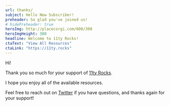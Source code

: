 ```yaml
---
url: thanks/
subject: Hello New Subscriber!
preheader: So glad you've joined us!
# hidePreheader: true
heroImg: http://placecorgi.com/600/300
heroImgHeight: 300
headline: Welcome to 11ty Rocks!
ctaText: "View All Resources"
ctaLink: "https://11ty.rocks"
---
```


Hi!

Thank you so much for your support of [11ty Rocks](https://11ty.rocks).

I hope you enjoy all of the available resources.

Feel free to reach out on [Twitter](https://twitter.com/5t3ph) if you have questions, and thanks again for your support!
